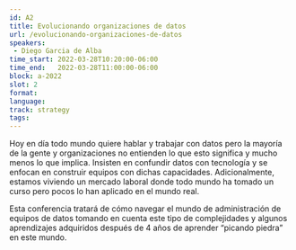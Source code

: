 ```yaml
---
id: A2
title: Evolucionando organizaciones de datos
url: /evolucionando-organizaciones-de-datos
speakers:
 - Diego Garcia de Alba
time_start: 2022-03-28T10:20:00-06:00
time_end:   2022-03-28T11:00:00-06:00
block: a-2022
slot: 2
format: 
language: 
track: strategy
tags:
---
```


Hoy en día todo mundo quiere hablar y trabajar con datos pero la mayoría de la gente y organizaciones no entienden lo que esto significa y mucho menos lo que implica. Insisten en confundir datos con tecnología y se enfocan en construir equipos con dichas capacidades. Adicionalmente, estamos viviendo un mercado laboral donde todo mundo ha tomado un curso pero pocos lo han aplicado en el mundo real.

Esta conferencia tratará de cómo navegar el mundo de administración de equipos de datos tomando en cuenta este tipo de complejidades y algunos aprendizajes adquiridos después de 4 años de aprender “picando piedra” en este mundo.

